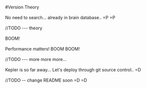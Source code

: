 #Version Theory <br>
<br>
No need to search... already in brain database.. =P =P <br>
<br>
//TODO --- theory <br>
<br>
BOOM! <br>
<br>
Performance matters! BOOM BOOM! <br>
<br>
//TODO --- more more more... <br>
<br>
Kepler is so far away... Let's deploy through git source control.. =D
<br>
<br>
//TODO -- change README soon =D =D
